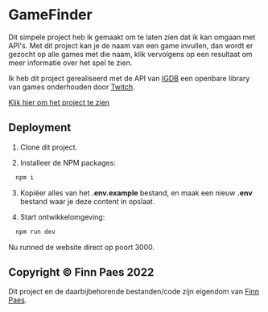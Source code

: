 
# GameFinder

Dit simpele project heb ik gemaakt om te laten zien dat ik kan omgaan met API's. Met dit project kan je de naam van een game invullen, dan wordt er gezocht op alle games met die naam, klik vervolgens op een resultaat om meer informatie over het spel te zien.

Ik heb dit project gerealiseerd met de API van [IGDB](https://www.igdb.com/) een openbare library van games onderhouden door [Twitch](https://www.twitch.tv/).

[Klik hier om het project te zien](https://gamefinder.finnpaes.nl)




## Deployment

1. Clone dit project.

2. Installeer de NPM packages:

```bash
  npm i
```

3. Kopiëer alles van het **.env.example** bestand, en maak een nieuw **.env** bestand waar je deze content in opslaat.

3. Start ontwikkelomgeving:

```bash
  npm run dev
```

Nu runned de website direct op poort 3000.
## Copyright © Finn Paes 2022

Dit project en de daarbijbehorende bestanden/code zijn eigendom van [Finn Paes](https://finnpaes.nl/).